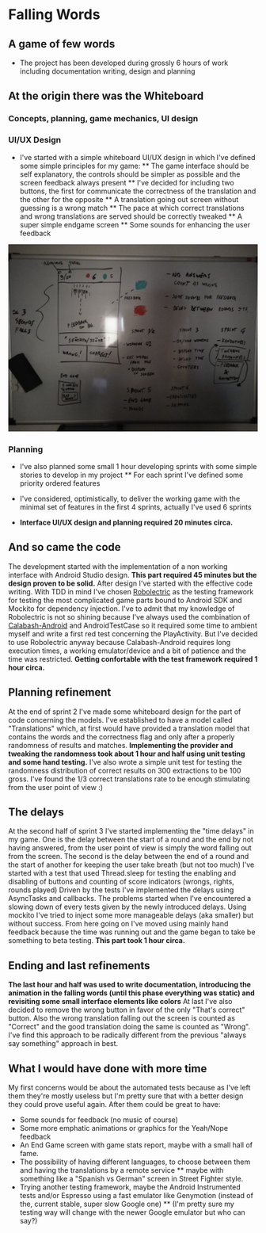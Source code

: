 # Falling Words
## A game of few words

* The project has been developed during grossly 6 hours of work including documentation writing, design and planning

## At the origin there was the Whiteboard
### Concepts, planning, game mechanics, UI design

### UI/UX Design

* I've started with a simple whiteboard UI/UX design in which I've defined some simple principles for my game:
** The game interface should be self explanatory, the controls should be simpler as possible and the screen feedback always present
** I've decided for including two buttons, the first for communicate the correctness of the translation and the other for the opposite
** A translation going out screen without guessing is a wrong match
** The pace at which correct translations and wrong translations are served should be correctly tweaked
** A super simple endgame screen
** Some sounds for enhancing the user feedback

![Whiteboard](/whiteboard.jpg)

### Planning
* I've also planned some small 1 hour developing sprints with some simple stories to develop in my project
** For each sprint I've defined some priority ordered features
* I've considered, optimistically, to deliver the working game with the minimal set of features in the first 4 sprints, actually I've used 6 sprints

* **Interface UI/UX design and planning required 20 minutes circa.**

## And so came the code

The development started with the implementation of a non working interface with Android Studio design.
**This part required 45 minutes but the design proven to be solid.**
After design I've started with the effective code writing.
With TDD in mind I've chosen [Robolectric](http://robolectric.org/) as the testing framework for testing the most complicated game parts bound to Android SDK and Mockito for dependency injection.
I've to admit that my knowledge of Robolectric is not so shining because I've always used the combination of [Calabash-Android](https://github.com/calabash/calabash-android) and AndroidTestCase so it required
some time to ambient myself and write a first red test concerning the PlayActivity.
But I've decided to use Robolectric anyway because Calabash-Android requires long execution times, a working emulator/device and a bit of patience and the time was restricted.
**Getting confortable with the test framework required 1 hour circa.**

## Planning refinement

At the end of sprint 2 I've made some whiteboard design for the part of code concerning the models.
I've established to have a model called "Translations" which, at first would have provided a translation model that contains the words and the correctness flag and only after a properly
randomness of results and matches.
**Implementing the provider and tweaking the randomness took about 1 hour and half using unit testing and some hand testing.**
I've also wrote a simple unit test for testing the randomness distribution of correct results on 300 extractions to be 100 gross.
I've found the 1/3 correct translations rate to be enough stimulating from the user point of view :)

## The delays

At the second half of sprint 3 I've started implementing the "time delays" in my game.
One is the delay between the start of a round and the end by not having answered, from the user point of view is simply the word falling out from the screen.
The second is the delay between the end of a round and the start of another for keeping the user take breath (but not too much)
I've started with a test that used Thread.sleep for testing the enabling and disabling of buttons and counting of score indicators (wrongs, rights, rounds played)
Driven by the tests I've implemented the delays using AsyncTasks and callbacks.
The problems started when I've encountered a slowing down of every tests given by the newly introduced delays.
Using mockito I've tried to inject some more manageable delays (aka smaller) but without success.
From here going on I've moved using mainly hand feedback because the time was running out and the game began to take be something to beta testing.
**This part took 1 hour circa.**

## Ending and last refinements

**The last hour and half was used to write documentation, introducing the animation in the falling words (until this phase everything was static) and revisiting some small interface elements like colors**
At last I've also decided to remove the wrong button in favor of the only "That's correct" button.
Also the wrong translation falling out the screen is counted as "Correct" and the good translation doing the same is counted as "Wrong".
I've find this approach to be radically different from the previous "always say something" approach in best.

## What I would have done with more time

My first concerns would be about the automated tests because as I've left them they're mostly useless but I'm pretty sure that with a better design they could prove useful again.
After them could be great to have:
* Some sounds for feedback (no music of course)
* Some more emphatic animations or graphics for the Yeah/Nope feedback
* An End Game screen with game stats report, maybe with a small hall of fame.
* The possibility of having different languages, to choose between them and having the translations by a remote service
** maybe with something like a "Spanish vs German" screen in Street Fighter style.
* Trying another testing framework, maybe the Android Instrumented tests and/or Espresso using a fast emulator like Genymotion (instead of the, current stable, super slow Google one)
** (I'm pretty sure my testing way will change with the newer Google emulator but who can say?)















